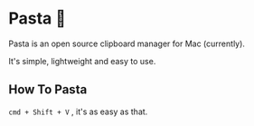 # Pasta 🍜

Pasta is an open source clipboard manager for Mac (currently).

It's simple, lightweight and easy to use.

## How To Pasta

`cmd + Shift + V` , it's as easy as that.
